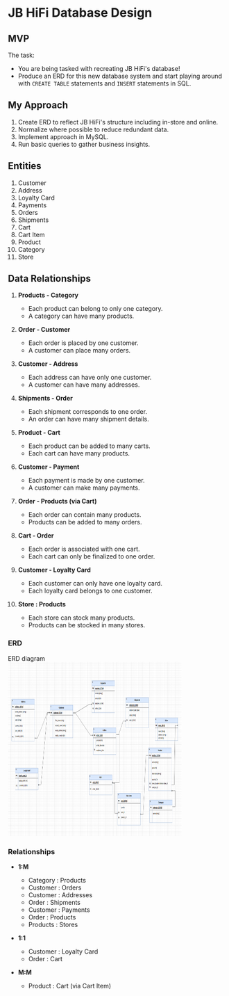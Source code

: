 # JB HiFi Database Design 

## MVP

The task: 
- You are being tasked with recreating JB HiFi's database!
- Produce an ERD for this new database system and start playing around with `CREATE TABLE` statements and `INSERT` statements in SQL.

## My Approach

1. Create ERD to reflect JB HiFi's structure including in-store and online.
2. Normalize where possible to reduce redundant data.
3. Implement approach in MySQL.
4. Run basic queries to gather business insights.

## Entities
1. Customer
2. Address
3. Loyalty Card
4. Payments
5. Orders
6. Shipments
7. Cart
8. Cart Item
9. Product
10. Category
11. Store

## Data Relationships

1. **Products - Category**
    - Each product can belong to only one category.
    - A category can have many products.

2. **Order - Customer** 
    - Each order is placed by one customer.
    - A customer can place many orders.

3. **Customer - Address** 
   - Each address can have only one customer.
   - A customer can have many addresses.

4. **Shipments - Order** 
   - Each shipment corresponds to one order.
   - An order can have many shipment details.

5. **Product - Cart**
   - Each product can be added to many carts.
   - Each cart can have many products.

6. **Customer - Payment**
   - Each payment is made by one customer.
   - A customer can make many payments.

7. **Order - Products (via Cart)**
   - Each order can contain many products.
   - Products can be added to many orders.

8. **Cart - Order**
   - Each order is associated with one cart.
   - Each cart can only be finalized to one order.

9. **Customer - Loyalty Card**
   - Each customer can only have one loyalty card.
   - Each loyalty card belongs to one customer.

10. **Store : Products**
    - Each store can stock many products.
    - Products can be stocked in many stores.

### ERD


  <summary>ERD diagram</summary>
  <img src="./ERD.png" width="400" height="400">


### Relationships

- **1:M**
  - Category : Products
  - Customer : Orders
  - Customer : Addresses
  - Order : Shipments
  - Customer : Payments
  - Order : Products
  - Products : Stores

- **1:1**
  - Customer : Loyalty Card
  - Order : Cart

- **M:M**
  - Product : Cart (via Cart Item)
